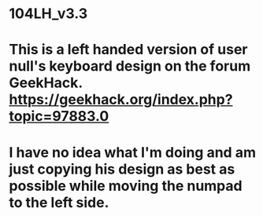 # 104LH_v3.3
# This is a left handed version of user null's keyboard design on the forum GeekHack. https://geekhack.org/index.php?topic=97883.0
# I have no idea what I'm doing and am just copying his design as best as possible while moving the numpad to the left side.
